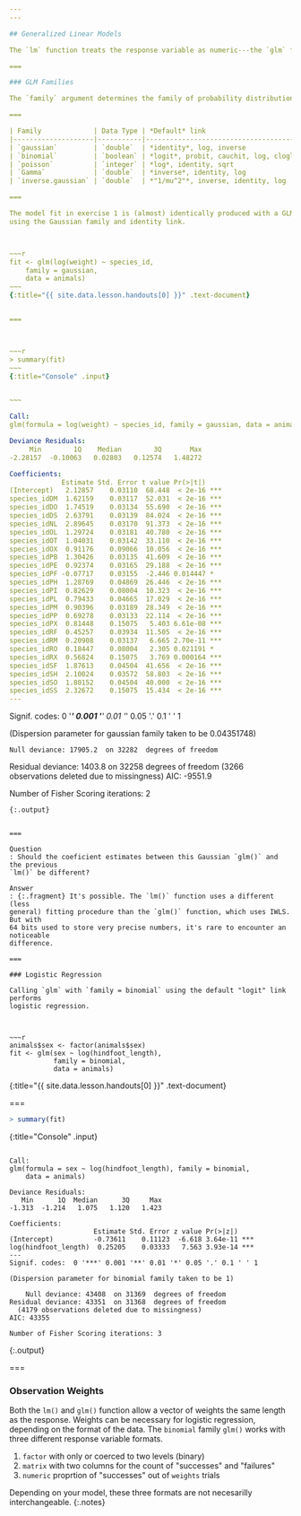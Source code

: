 ```yaml
---
---

## Generalized Linear Models

The `lm` function treats the response variable as numeric---the `glm` function lifts this restriction and others. Not through the `formula` syntax, which is the same for calls to `lm`  and `glm`, but through addition of the `family` argument.

===

### GLM Families

The `family` argument determines the family of probability distributions in which the response variable belongs. A key difference between families is the data type and range.

===

| Family             | Data Type | *Default* link                         |
|--------------------|-----------|----------------------------------------|
| `gaussian`         | `double`  | *identity*, log, inverse               |
| `binomial`         | `boolean` | *logit*, probit, cauchit, log, cloglog |
| `poisson`          | `integer` | *log*, identity, sqrt                  |
| `Gamma`            | `double`  | *inverse*, identity, log               |
| `inverse.gaussian` | `double`  | *"1/mu^2"*, inverse, identity, log     |

===

The model fit in exercise 1 is (almost) identically produced with a GLM
using the Gaussian family and identity link.



~~~r
fit <- glm(log(weight) ~ species_id,
    family = gaussian,
    data = animals)
~~~
{:title="{{ site.data.lesson.handouts[0] }}" .text-document}


===



~~~r
> summary(fit)
~~~
{:title="Console" .input}


~~~

Call:
glm(formula = log(weight) ~ species_id, family = gaussian, data = animals)

Deviance Residuals: 
     Min        1Q    Median        3Q       Max  
-2.28157  -0.10063   0.02803   0.12574   1.48272  

Coefficients:
             Estimate Std. Error t value Pr(>|t|)    
(Intercept)   2.12857    0.03110  68.448  < 2e-16 ***
species_idDM  1.62159    0.03117  52.031  < 2e-16 ***
species_idDO  1.74519    0.03134  55.690  < 2e-16 ***
species_idDS  2.63791    0.03139  84.024  < 2e-16 ***
species_idNL  2.89645    0.03170  91.373  < 2e-16 ***
species_idOL  1.29724    0.03181  40.780  < 2e-16 ***
species_idOT  1.04031    0.03142  33.110  < 2e-16 ***
species_idOX  0.91176    0.09066  10.056  < 2e-16 ***
species_idPB  1.30426    0.03135  41.609  < 2e-16 ***
species_idPE  0.92374    0.03165  29.188  < 2e-16 ***
species_idPF -0.07717    0.03155  -2.446 0.014447 *  
species_idPH  1.28769    0.04869  26.446  < 2e-16 ***
species_idPI  0.82629    0.08004  10.323  < 2e-16 ***
species_idPL  0.79433    0.04665  17.029  < 2e-16 ***
species_idPM  0.90396    0.03189  28.349  < 2e-16 ***
species_idPP  0.69278    0.03133  22.114  < 2e-16 ***
species_idPX  0.81448    0.15075   5.403 6.61e-08 ***
species_idRF  0.45257    0.03934  11.505  < 2e-16 ***
species_idRM  0.20908    0.03137   6.665 2.70e-11 ***
species_idRO  0.18447    0.08004   2.305 0.021191 *  
species_idRX  0.56824    0.15075   3.769 0.000164 ***
species_idSF  1.87613    0.04504  41.656  < 2e-16 ***
species_idSH  2.10024    0.03572  58.803  < 2e-16 ***
species_idSO  1.80152    0.04504  40.000  < 2e-16 ***
species_idSS  2.32672    0.15075  15.434  < 2e-16 ***
---
```

Signif. codes:  0 '***' 0.001 '**' 0.01 '*' 0.05 '.' 0.1 ' ' 1

(Dispersion parameter for gaussian family taken to be 0.04351748)

    Null deviance: 17905.2  on 32282  degrees of freedom
Residual deviance:  1403.8  on 32258  degrees of freedom
  (3266 observations deleted due to missingness)
AIC: -9551.9

Number of Fisher Scoring iterations: 2
~~~
{:.output}


===

Question
: Should the coeficient estimates between this Gaussian `glm()` and the previous
`lm()` be different?

Answer
: {:.fragment} It's possible. The `lm()` function uses a different (less
general) fitting procedure than the `glm()` function, which uses IWLS. But with
64 bits used to store very precise numbers, it's rare to encounter an noticeable
difference.

===

### Logistic Regression

Calling `glm` with `family = binomial` using the default "logit" link performs
logistic regression.



~~~r
animals$sex <- factor(animals$sex)
fit <- glm(sex ~ log(hindfoot_length),
           family = binomial,
           data = animals)
~~~
{:title="{{ site.data.lesson.handouts[0] }}" .text-document}


===



~~~r
> summary(fit)
~~~
{:title="Console" .input}


~~~

Call:
glm(formula = sex ~ log(hindfoot_length), family = binomial, 
    data = animals)

Deviance Residuals: 
   Min      1Q  Median      3Q     Max  
-1.313  -1.214   1.075   1.120   1.423  

Coefficients:
                     Estimate Std. Error z value Pr(>|z|)    
(Intercept)          -0.73611    0.11123  -6.618 3.64e-11 ***
log(hindfoot_length)  0.25205    0.03333   7.563 3.93e-14 ***
---
Signif. codes:  0 '***' 0.001 '**' 0.01 '*' 0.05 '.' 0.1 ' ' 1

(Dispersion parameter for binomial family taken to be 1)

    Null deviance: 43408  on 31369  degrees of freedom
Residual deviance: 43351  on 31368  degrees of freedom
  (4179 observations deleted due to missingness)
AIC: 43355

Number of Fisher Scoring iterations: 3
~~~
{:.output}


===

### Observation Weights

Both the `lm()` and `glm()` function allow a vector of weights the same length
as the response. Weights can be necessary for logistic regression, depending on
the format of the data. The `binomial` family `glm()` works with three different
response variable formats.

1. `factor` with only or coerced to two levels (binary)
1. `matrix` with two columns for the count of "successes" and "failures"
1. `numeric` proprtion of "successes" out of `weights` trials

Depending on your model, these three formats are not necesarilly
interchangeable.
{:.notes}
